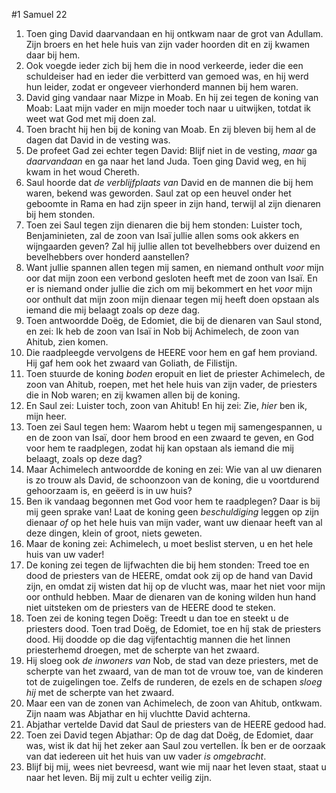 #1 Samuel 22
1. Toen ging David daarvandaan en hij ontkwam naar de grot van Adullam. Zijn broers en het hele huis van zijn vader hoorden dit en zij kwamen daar bij hem.
2. Ook voegde ieder zich bij hem die in nood verkeerde, ieder die een schuldeiser had en ieder die verbitterd van gemoed was, en hij werd hun leider, zodat er ongeveer vierhonderd mannen bij hem waren.
3. David ging vandaar naar Mizpe in Moab. En hij zei tegen de koning van Moab: Laat mijn vader en mijn moeder toch naar u uitwijken, totdat ik weet wat God met mij doen zal.
4. Toen bracht hij hen bij de koning van Moab. En zij bleven bij hem al de dagen dat David in de vesting was.
5. De profeet Gad zei echter tegen David: Blijf niet in de vesting, *maar* ga *daarvandaan* en ga naar het land Juda. Toen ging David weg, en hij kwam in het woud Chereth.
6. Saul hoorde dat *de verblijfplaats van* David en de mannen die bij hem waren, bekend was geworden. Saul zat op een heuvel onder het geboomte in Rama en had zijn speer in zijn hand, terwijl al zijn dienaren bij hem stonden.
7. Toen zei Saul tegen zijn dienaren die bij hem stonden: Luister toch, Benjaminieten, zal de zoon van Isaï jullie allen soms ook akkers en wijngaarden geven? Zal hij jullie allen tot bevelhebbers over duizend en bevelhebbers over honderd aanstellen?
8. Want jullie spannen allen tegen mij samen, en niemand onthult *voor* mijn oor dat mijn zoon een verbond gesloten heeft met de zoon van Isaï. En er is niemand onder jullie die zich om mij bekommert en het *voor* mijn oor onthult dat mijn zoon mijn dienaar tegen mij heeft doen opstaan als iemand die mij belaagt zoals op deze dag.
9. Toen antwoordde Doëg, de Edomiet, die bij de dienaren van Saul stond, en zei: Ik heb de zoon van Isaï in Nob bij Achimelech, de zoon van Ahitub, zien komen.
10. Die raadpleegde vervolgens de HEERE voor hem en gaf hem proviand. Hij gaf hem ook het zwaard van Goliath, de Filistijn.
11. Toen stuurde de koning *boden* eropuit en liet de priester Achimelech, de zoon van Ahitub, roepen, met het hele huis van zijn vader, de priesters die in Nob waren; en zij kwamen allen bij de koning.
12. En Saul zei: Luister toch, zoon van Ahitub! En hij zei: Zie, *hier* ben ik, mijn heer.
13. Toen zei Saul tegen hem: Waarom hebt u tegen mij samengespannen, u en de zoon van Isaï, door hem brood en een zwaard te geven, en God voor hem te raadplegen, zodat hij kan opstaan als iemand die mij belaagt, zoals op deze dag?
14. Maar Achimelech antwoordde de koning en zei: Wie van al uw dienaren is zo trouw als David, de schoonzoon van de koning, die u voortdurend gehoorzaam is, en geëerd is in uw huis?
15. Ben ik vandaag begonnen met God voor hem te raadplegen? Daar is bij mij geen sprake van! Laat de koning geen *beschuldiging* leggen op zijn dienaar *of* op het hele huis van mijn vader, want uw dienaar heeft van al deze dingen, klein of groot, niets geweten.
16. Maar de koning zei: Achimelech, u moet beslist sterven, u en het hele huis van uw vader!
17. De koning zei tegen de lijfwachten die bij hem stonden: Treed toe en dood de priesters van de HEERE, omdat ook zij op de hand van David zijn, en omdat zij wisten dat hij op de vlucht was, maar het niet voor mijn oor onthuld hebben. Maar de dienaren van de koning wilden hun hand niet uitsteken om de priesters van de HEERE dood te steken.
18. Toen zei de koning tegen Doëg: Treedt u dan toe en steekt u de priesters dood. Toen trad Doëg, de Edomiet, toe en híj stak de priesters dood. Hij doodde op die dag vijfentachtig mannen die het linnen priesterhemd droegen, met de scherpte van het zwaard.
19. Hij sloeg ook *de inwoners van* Nob, de stad van deze priesters, met de scherpte van het zwaard, van de man tot de vrouw toe, van de kinderen tot de zuigelingen toe. Zelfs de runderen, de ezels en de schapen *sloeg hij* met de scherpte van het zwaard.
20. Maar een van de zonen van Achimelech, de zoon van Ahitub, ontkwam. Zijn naam was Abjathar en hij vluchtte David achterna.
21. Abjathar vertelde David dat Saul de priesters van de HEERE gedood had.
22. Toen zei David tegen Abjathar: Op de dag dat Doëg, de Edomiet, daar was, wist ik dat hij het zeker aan Saul zou vertellen. Ík ben er de oorzaak van dat iedereen uit het huis van uw vader *is omgebracht*.
23. Blijf bij mij, wees niet bevreesd, want wie mij naar het leven staat, staat u naar het leven. Bij mij zult u echter veilig zijn.
